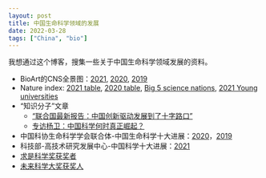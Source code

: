 ```yaml
---
layout: post
title: 中国生命科学领域的发展
date: 2022-03-28
tags: ["China", "bio"]
---
```


我想通过这个博客，搜集一些关于中国生命科学领域发展的资料。

- BioArt的CNS全景图：[2021](http://www.bioart.com.cn/index.php?m=content&c=index&a=show&catid=21&id=9236), [2020](https://mp.weixin.qq.com/s?__biz=MzA3MzQyNjY1MQ==&mid=2652519914&idx=1&sn=883d5e038ed7631619152a67d73e4d6b&chksm=84e1ae5eb3962748274ce896057511f9d9dc2d038d9fda268363b1ab0ec7e618d9eb4fa3a395&scene=21#wechat_redirect), [2019](https://mp.weixin.qq.com/s?__biz=MzA3MzQyNjY1MQ==&mid=2652479539&idx=1&sn=2ebb02ea84482334647cdade1b28b60e&chksm=84e23387b395ba91b33f63a78d6e1474741a3d367f79a5b5497769244d50336735977ab9b858&scene=21&rd2werd=1#wechat_redirect)
- Nature index: [2021 table](https://www.natureindex.com/annual-tables/2021), [2020 table](https://www.natureindex.com/annual-tables/2020), [Big 5 science nations](https://www.natureindex.com/supplements/nature-index-2022-big-5), [2021 Young universities](https://www.natureindex.com/supplements/nature-index-2021-young-universities)
- “知识分子”文章
	- [“联合国最新报告：中国创新驱动发展到了十字路口”](http://zhishifenzi.blog.caixin.com/archives/247470)
	- [专访杨卫：中国科学何时真正崛起？](http://zhishifenzi.com/depth/depth/6878.html)
- 中国科协生命科学学会联合体-中国生命科学十大进展：[2020](http://www.culss.org.cn/index.php?m=content&c=index&a=show&catid=48&id=271)，[2019](http://www.culss.org.cn/index.php?m=content&c=index&a=show&catid=48&id=216)
- 科技部-高技术研究发展中心-中国科学十大进展：[2021](http://www.htrdc.com/gjszx/gsxw02/3865.shtml)
- [求是科学奖获奖者](http://www.qiushi.org/html/huojiangren/award_history/)
- [未来科学大奖获奖人](http://www.futureprize.org/cn/laureates/list.html?listBy=prize)
